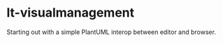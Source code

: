 lt-visualmanagement
===================

Starting out with a simple PlantUML interop between editor and browser.
